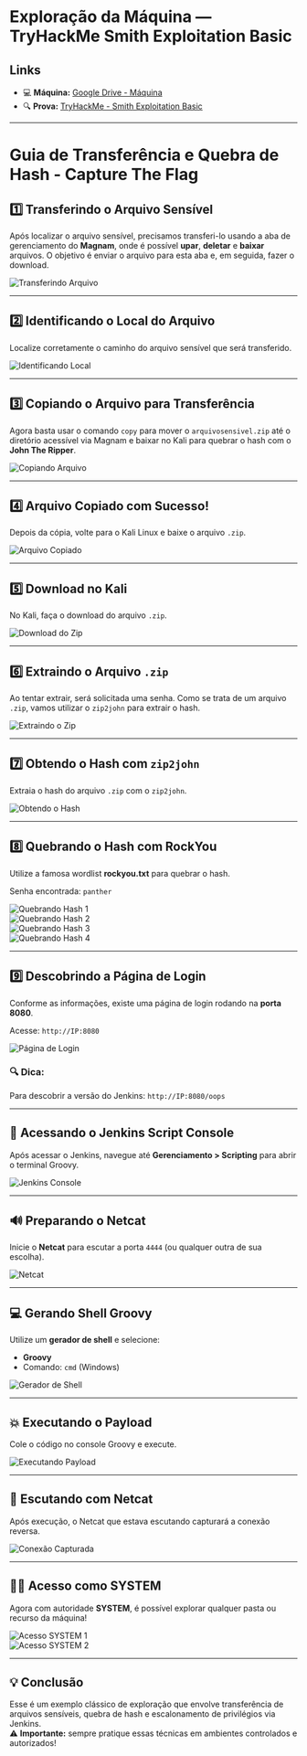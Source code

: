 # Exploração da Máquina — TryHackMe Smith Exploitation Basic

## Links

- 💻 **Máquina:** [Google Drive - Máquina](https://drive.google.com/file/d/1T6XcA_A--FMGiI9jP0G8Lij6B2kIaHFi/view?usp=classroom_web&authuser=0)
- 🔍 **Prova:** [TryHackMe - Smith Exploitation Basic](https://tryhackme.com/jr/5m1thexploitationbasic)

---
# Guia de Transferência e Quebra de Hash - Capture The Flag

## 1️⃣ Transferindo o Arquivo Sensível

Após localizar o arquivo sensível, precisamos transferi-lo usando a aba de gerenciamento do **Magnam**, onde é possível **upar**, **deletar** e **baixar** arquivos. O objetivo é enviar o arquivo para esta aba e, em seguida, fazer o download.

![Transferindo Arquivo](https://github.com/user-attachments/assets/520f0fd1-f10e-4ba7-aa28-9a699cc0cb7a)

---

## 2️⃣ Identificando o Local do Arquivo

Localize corretamente o caminho do arquivo sensível que será transferido.

![Identificando Local](https://github.com/user-attachments/assets/a55b764b-3dec-4331-b116-7fbb1f6b6153)

---

## 3️⃣ Copiando o Arquivo para Transferência

Agora basta usar o comando `copy` para mover o `arquivosensivel.zip` até o diretório acessível via Magnam e baixar no Kali para quebrar o hash com o **John The Ripper**.

![Copiando Arquivo](https://github.com/user-attachments/assets/2b108c2a-badc-4f05-8f6f-228442189844)

---

## 4️⃣ Arquivo Copiado com Sucesso!

Depois da cópia, volte para o Kali Linux e baixe o arquivo `.zip`.

![Arquivo Copiado](https://github.com/user-attachments/assets/2759e50d-7787-47b5-bcca-66bbb3561897)

---

## 5️⃣ Download no Kali

No Kali, faça o download do arquivo `.zip`.

![Download do Zip](https://github.com/user-attachments/assets/a0ee3115-c85f-4378-acb2-c8e8937e19ae)

---

## 6️⃣ Extraindo o Arquivo `.zip`

Ao tentar extrair, será solicitada uma senha. Como se trata de um arquivo `.zip`, vamos utilizar o `zip2john` para extrair o hash.

![Extraindo o Zip](https://github.com/user-attachments/assets/51bd43c9-00af-4b8a-983b-ed98d8ce6333)

---

## 7️⃣ Obtendo o Hash com `zip2john`

Extraia o hash do arquivo `.zip` com o `zip2john`.

![Obtendo o Hash](https://github.com/user-attachments/assets/eb5c4335-58ef-4d10-9f7b-73ee8f12f83e)

---

## 8️⃣ Quebrando o Hash com RockYou

Utilize a famosa wordlist **rockyou.txt** para quebrar o hash.

Senha encontrada: `panther`

![Quebrando Hash 1](https://github.com/user-attachments/assets/13075f33-b8de-4550-9cde-f9b75c461cc7)  
![Quebrando Hash 2](https://github.com/user-attachments/assets/dc30d3dc-3048-436a-b4d7-306dcb0f8b8f)  
![Quebrando Hash 3](https://github.com/user-attachments/assets/8bb3b6df-6422-440e-8e84-66d51f8c211d)  
![Quebrando Hash 4](https://github.com/user-attachments/assets/d92c0694-edd2-46d7-80ae-cdbcb571ebb8)

---

## 9️⃣ Descobrindo a Página de Login

Conforme as informações, existe uma página de login rodando na **porta 8080**.

Acesse: `http://IP:8080`

![Página de Login](https://github.com/user-attachments/assets/a1732f7c-f358-4172-ba81-98ff8e23f0cb)

### 🔍 Dica:
Para descobrir a versão do Jenkins: `http://IP:8080/oops`

---

## 🔧 Acessando o Jenkins Script Console

Após acessar o Jenkins, navegue até **Gerenciamento > Scripting** para abrir o terminal Groovy.

![Jenkins Console](https://github.com/user-attachments/assets/98061983-d5fe-4c46-9e7a-255aefdd5ad7)

---

## 🔊 Preparando o Netcat

Inicie o **Netcat** para escutar a porta `4444` (ou qualquer outra de sua escolha).

![Netcat](https://github.com/user-attachments/assets/ee3861f4-908f-437e-a086-960eb88dddf7)

---

## 💻 Gerando Shell Groovy

Utilize um **gerador de shell** e selecione:  
- **Groovy**  
- Comando: `cmd` (Windows)

![Gerador de Shell](https://github.com/user-attachments/assets/86baebd5-ca76-414f-a2b9-9107c28733bd)

---

## 💥 Executando o Payload

Cole o código no console Groovy e execute.

![Executando Payload](https://github.com/user-attachments/assets/7ed2288a-4d89-428f-9ddc-bb7d4617ef49)

---

## 📡 Escutando com Netcat

Após execução, o Netcat que estava escutando capturará a conexão reversa.

![Conexão Capturada](https://github.com/user-attachments/assets/83769602-6357-413a-a1f3-813bdae33f61)

---

## 🏴‍☠️ Acesso como SYSTEM

Agora com autoridade **SYSTEM**, é possível explorar qualquer pasta ou recurso da máquina!

![Acesso SYSTEM 1](https://github.com/user-attachments/assets/c1e967bd-f8a5-418b-b13a-673c70002896)  
![Acesso SYSTEM 2](https://github.com/user-attachments/assets/4ae46ce3-0699-48fe-bf73-89775f233e52)

---

## 💡 Conclusão

Esse é um exemplo clássico de exploração que envolve transferência de arquivos sensíveis, quebra de hash e escalonamento de privilégios via Jenkins.  
⚠️ **Importante:** sempre pratique essas técnicas em ambientes controlados e autorizados!

